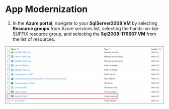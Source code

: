# App Modernization

1. In the **Azure portal**, navigate to your **SqlServer2008 VM** by selecting **Resource groups** from Azure services list, selecting the hands-on-lab-SUFFIX resource group, and selecting the **Sql2008-176667 VM** from the list of resources.

![](Images/am1.png)

